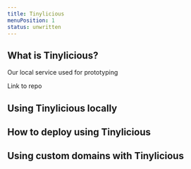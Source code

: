 ```yaml
---
title: Tinylicious
menuPosition: 1
status: unwritten
---
```


## What is Tinylicious?

Our local service used for prototyping

Link to repo

## Using Tinylicious locally

## How to deploy using Tinylicious

## Using custom domains with Tinylicious
